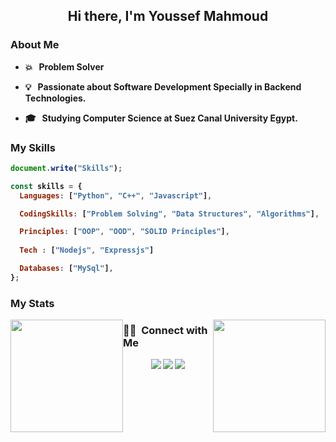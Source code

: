 <h2 align="center"><b>Hi there, I'm Youssef Mahmoud<b/></h1>

### About Me

- :boom: &nbsp; Problem Solver

- 💡 &nbsp; Passionate about Software Development Specially in Backend Technologies.

- 🎓 &nbsp; Studying Computer Science at Suez Canal University Egypt.

### My Skills

```js
document.write("Skills");

const skills = {
  Languages: ["Python", "C++", "Javascript"],

  CodingSkills: ["Problem Solving", "Data Structures", "Algorithms"],

  Principles: ["OOP", "OOD", "SOLID Principles"],
  
  Tech : ["Nodejs", "Expressjs"]

  Databases: ["MySql"],
};
```

### My Stats

<p>
<a href="https://github.com/YoussefMahmod">
  <img height="180em" style="float: left" src="https://github-readme-stats-eight-theta.vercel.app/api/top-langs/?username=YoussefMahmod&theme=react&layout=compact" />

  <img height="180em" style="float: right" src="https://github-readme-stats.vercel.app/api?username=YoussefMahmod&show_icons=true&theme=react&include_all_commits=true" />
</a>
</p>

### 🤝🏻 &nbsp;Connect with Me

<p align="center">
  <a href="mailto:youss3fmahmoud@gmail.com"><img src="https://img.shields.io/badge/-youss3fmahmoud@gmail.com-D14836?style=flat&logo=Gmail&logoColor=white"/></a>
  <a href="https://www.facebook.com/profile.php?id=100012227689012"><img src="https://img.shields.io/badge/-Youssef Mahmoud-1877F2?style=flat&logo=Facebook&logoColor=white"/></a>
  <a href="https://www.linkedin.com/in/youssef-mahmoud-452099173/"><img src="https://img.shields.io/badge/-Youssef%20Mahmoud-0077B5?style=flat&logo=Linkedin&logoColor=white"/></a>
</p>
